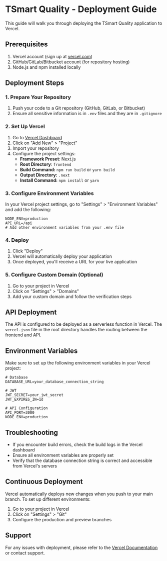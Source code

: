# TSmart Quality - Deployment Guide

This guide will walk you through deploying the TSmart Quality application to Vercel.

## Prerequisites

1. Vercel account (sign up at [vercel.com](https://vercel.com))
2. GitHub/GitLab/Bitbucket account (for repository hosting)
3. Node.js and npm installed locally

## Deployment Steps

### 1. Prepare Your Repository

1. Push your code to a Git repository (GitHub, GitLab, or Bitbucket)
2. Ensure all sensitive information is in `.env` files and they are in `.gitignore`

### 2. Set Up Vercel

1. Go to [Vercel Dashboard](https://vercel.com/dashboard)
2. Click on "Add New" > "Project"
3. Import your repository
4. Configure the project settings:
   - **Framework Preset**: Next.js
   - **Root Directory**: `frontend`
   - **Build Command:** `npm run build` or `yarn build`
   - **Output Directory:** `.next`
   - **Install Command:** `npm install` or `yarn`

### 3. Configure Environment Variables

In your Vercel project settings, go to "Settings" > "Environment Variables" and add the following:

```
NODE_ENV=production
API_URL=/api
# Add other environment variables from your .env file
```

### 4. Deploy

1. Click "Deploy"
2. Vercel will automatically deploy your application
3. Once deployed, you'll receive a URL for your live application

### 5. Configure Custom Domain (Optional)

1. Go to your project in Vercel
2. Click on "Settings" > "Domains"
3. Add your custom domain and follow the verification steps

## API Deployment

The API is configured to be deployed as a serverless function in Vercel. The `vercel.json` file in the root directory handles the routing between the frontend and API.

## Environment Variables

Make sure to set up the following environment variables in your Vercel project:

```
# Database
DATABASE_URL=your_database_connection_string

# JWT
JWT_SECRET=your_jwt_secret
JWT_EXPIRES_IN=1d

# API Configuration
API_PORT=3000
NODE_ENV=production
```

## Troubleshooting

- If you encounter build errors, check the build logs in the Vercel dashboard
- Ensure all environment variables are properly set
- Verify that the database connection string is correct and accessible from Vercel's servers

## Continuous Deployment

Vercel automatically deploys new changes when you push to your main branch. To set up different environments:

1. Go to your project in Vercel
2. Click on "Settings" > "Git"
3. Configure the production and preview branches

## Support

For any issues with deployment, please refer to the [Vercel Documentation](https://vercel.com/docs) or contact support.
